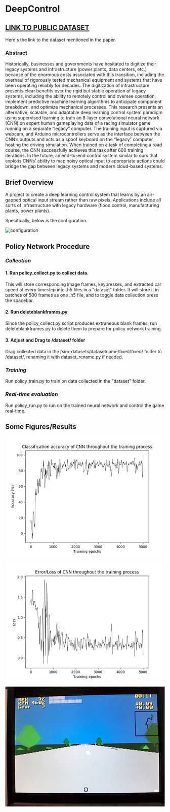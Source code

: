 # DeepControl

## [LINK TO PUBLIC DATASET](https://drive.google.com/drive/folders/1SjSheeJO09zaGBIkAiLw6ToQiecFdm4i?usp=sharing)

Here's the link to the dataset mentioned in the paper.

### Abstract

Historically, businesses and governments have hesitated to digitize their legacy systems and infrastructure (power plants, data centers, etc.) because of the enormous costs associated with this transition, including the overhaul of rigorously tested mechanical equipment and systems that have been operating reliably for decades. The digitization of infrastructure presents clear benefits over the rigid but stable operation of legacy systems, including the ability to remotely control and oversee operation, implement predictive machine learning algorithms to anticipate component breakdown, and optimize mechanical processes. This research presents an alternative, scalable, and adaptable deep learning control system paradigm using supervised learning to train an 8-layer convolutional neural network (CNN) on expert human gameplaying data of a racing simulator game running on a separate “legacy” computer. The training input is captured via webcam, and Arduino microcontrollers serve as the interface between the CNN’s outputs and acts as a spoof keyboard on the “legacy” computer hosting the driving simulation. When trained on a task of completing a road course, the CNN successfully achieves this task after 600 training iterations. In the future, an end-to-end control system similar to ours that  exploits CNNs’ ability to map noisy optical input to appropriate actions could bridge the gap between legacy systems and modern cloud-based systems.


## Brief Overview

A project to create a deep learning control system that learns by an air-gapped optical input stream rather than raw pixels. Applications include all sorts of infrastructure with legacy hardware (flood control, manufacturing plants, power plants).

Specifically, below is the configuration.

![configuration](http://imgur.com/gmTRUSn.jpg)

## Policy Network Procedure
### *Collection*
#### 1. Run policy_collect.py to collect data.
This will store corresponding image frames, keypresses, and extracted car speed at every timestep into .h5 files in a "dataset" folder. It will store it in batches of 500 frames as one .h5 file, and to toggle data collection press the spacebar.

#### 2. Run deleteblankframes.py
Since the policy_collect.py script produces extraneous blank frames, run deleteblankframes.py to delete them to prepare for policy network training.

#### 3. Adjust and Drag to /dataset/ folder
Drag collected data in the /sim-datasets/datasetname/fixed/fixed/ folder to /dataset/, renaming it with dataset_rename.py if needed.


### *Training*
Run policy_train.py to train on data collected in the "dataset" folder. 

### *Real-time evaluation*
Run policy_run.py to run on the trained neural network and control the game real-time.

## Some Figures/Results

![accuracy](https://github.com/mpcrlab/DeepControl/raw/master/plots/12-1training_accuracy.png)

![loss](https://github.com/mpcrlab/DeepControl/raw/master/plots/12-1training_loss.png)

![screenshot1](https://github.com/mpcrlab/DeepControl/raw/master/opticalscreenshot.png)
